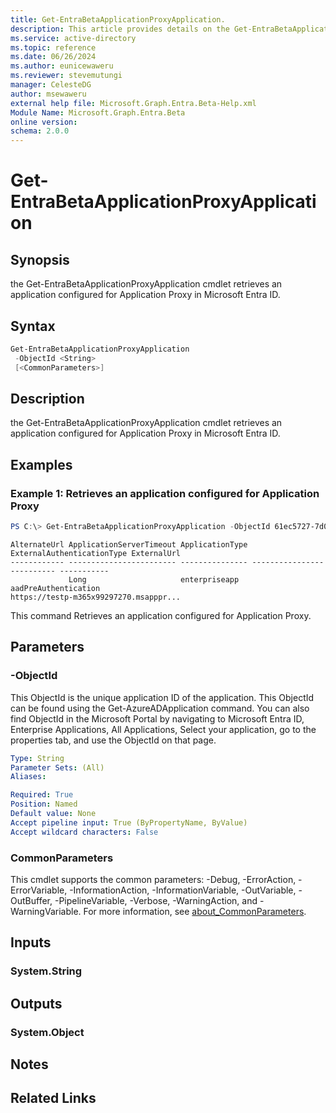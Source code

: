 ```yaml
---
title: Get-EntraBetaApplicationProxyApplication.
description: This article provides details on the Get-EntraBetaApplicationProxyApplication.
ms.service: active-directory
ms.topic: reference
ms.date: 06/26/2024
ms.author: eunicewaweru
ms.reviewer: stevemutungi
manager: CelesteDG
author: msewaweru
external help file: Microsoft.Graph.Entra.Beta-Help.xml
Module Name: Microsoft.Graph.Entra.Beta
online version:
schema: 2.0.0
---
```


# Get-EntraBetaApplicationProxyApplication

## Synopsis
the Get-EntraBetaApplicationProxyApplication cmdlet retrieves an application configured for Application Proxy in Microsoft Entra ID.

## Syntax

```powershell
Get-EntraBetaApplicationProxyApplication 
 -ObjectId <String> 
 [<CommonParameters>]
```

## Description
the Get-EntraBetaApplicationProxyApplication cmdlet retrieves an application configured for Application Proxy in Microsoft Entra ID.

## Examples

### Example 1: Retrieves an application configured for Application Proxy
```powershell
PS C:\> Get-EntraBetaApplicationProxyApplication -ObjectId 61ec5727-7d0b-40b3-bd4e-817076b540fa
```
```output
AlternateUrl ApplicationServerTimeout ApplicationType ExternalAuthenticationType ExternalUrl
------------ ------------------------ --------------- -------------------------- -----------
             Long                     enterpriseapp   aadPreAuthentication      
https://testp-m365x99297270.msapppr...
```
This command Retrieves an application configured for Application Proxy.

## Parameters

### -ObjectId
This ObjectId is the unique application ID of the application.
This ObjectId can be found using the Get-AzureADApplication command.
You can also find ObjectId in the Microsoft Portal by navigating to Microsoft Entra ID, Enterprise Applications, All Applications, Select your application, go to the properties tab, and use the ObjectId on that page.

```yaml
Type: String
Parameter Sets: (All)
Aliases:

Required: True
Position: Named
Default value: None
Accept pipeline input: True (ByPropertyName, ByValue)
Accept wildcard characters: False
```

### CommonParameters
This cmdlet supports the common parameters: -Debug, -ErrorAction, -ErrorVariable, -InformationAction, -InformationVariable, -OutVariable, -OutBuffer, -PipelineVariable, -Verbose, -WarningAction, and -WarningVariable. For more information, see [about_CommonParameters](https://go.microsoft.com/fwlink/?LinkID=113216).

## Inputs

### System.String
## Outputs

### System.Object
## Notes

## Related Links
